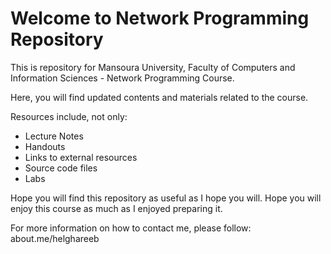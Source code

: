 # Welcome to Network Programming Repository
This is repository for Mansoura University, Faculty of Computers and Information Sciences - Network Programming Course. 

Here, you will find updated contents and materials related to the course.

Resources include, not only:
- Lecture Notes
- Handouts
- Links to external resources
- Source code files
- Labs

Hope you will find this repository as useful as I hope you will.
Hope you will enjoy this course as much as I enjoyed preparing it.

For more information on how to contact me, please follow:
about.me/helghareeb
